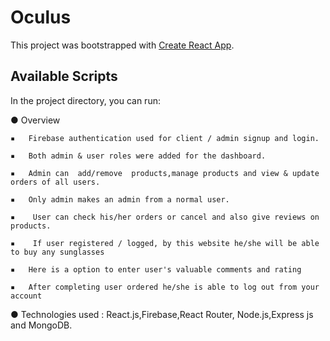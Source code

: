 # Oculus

This project was bootstrapped with [Create React App](https://product-sales-64a4b.web.app/).

## Available Scripts

In the project directory, you can run:

●	Overview

    ▪	Firebase authentication used for client / admin signup and login.

    ▪	Both admin & user roles were added for the dashboard.

    ▪	Admin can  add/remove  products,manage products and view & update orders of all users.

    ▪	Only admin makes an admin from a normal user.
 
    ▪    User can check his/her orders or cancel and also give reviews on products.

    ▪    If user registered / logged, by this website he/she will be able to buy any sunglasses

    ▪	Here is a option to enter user's valuable comments and rating

    ▪	After completing user ordered he/she is able to log out from your account

●	Technologies used : React.js,Firebase,React Router, Node.js,Express js and MongoDB.
